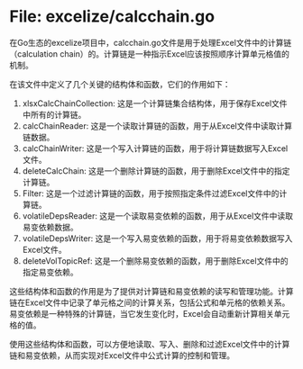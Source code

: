 # File: excelize/calcchain.go

在Go生态的excelize项目中，calcchain.go文件是用于处理Excel文件中的计算链（calculation chain）的。计算链是一种指示Excel应该按照顺序计算单元格值的机制。

在该文件中定义了几个关键的结构体和函数，它们的作用如下：

1. xlsxCalcChainCollection: 这是一个计算链集合结构体，用于保存Excel文件中所有的计算链。
2. calcChainReader: 这是一个读取计算链的函数，用于从Excel文件中读取计算链数据。
3. calcChainWriter: 这是一个写入计算链的函数，用于将计算链数据写入Excel文件。
4. deleteCalcChain: 这是一个删除计算链的函数，用于删除Excel文件中的指定计算链。
5. Filter: 这是一个过滤计算链的函数，用于按照指定条件过滤Excel文件中的计算链。
6. volatileDepsReader: 这是一个读取易变依赖的函数，用于从Excel文件中读取易变依赖数据。
7. volatileDepsWriter: 这是一个写入易变依赖的函数，用于将易变依赖数据写入Excel文件。
8. deleteVolTopicRef: 这是一个删除易变依赖的函数，用于删除Excel文件中的指定易变依赖。

这些结构体和函数的作用是为了提供对计算链和易变依赖的读写和管理功能。计算链在Excel文件中记录了单元格之间的计算关系，包括公式和单元格的依赖关系。易变依赖是一种特殊的计算链，当它发生变化时，Excel会自动重新计算相关单元格的值。

使用这些结构体和函数，可以方便地读取、写入、删除和过滤Excel文件中的计算链和易变依赖，从而实现对Excel文件中公式计算的控制和管理。

